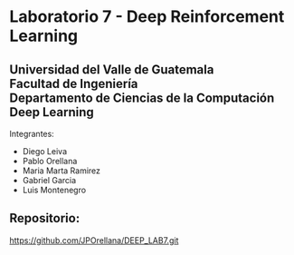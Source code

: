 # Laboratorio 7 - Deep Reinforcement Learning
**Universidad del Valle de Guatemala**\
**Facultad de Ingeniería**\
**Departamento de Ciencias de la Computación**\
**Deep Learning**
---
Integrantes:
- Diego Leiva
- Pablo Orellana
- Maria Marta Ramirez
- Gabriel Garcia
- Luis Montenegro

## Repositorio:
https://github.com/JPOrellana/DEEP_LAB7.git
